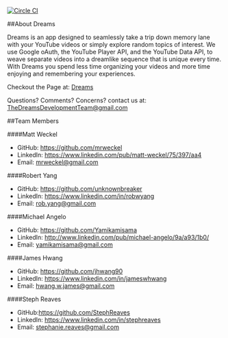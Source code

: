 [![Circle CI](https://circleci.com/gh/unknownbreaker/dreams.svg?style=svg)](https://circleci.com/gh/unknownbreaker/dreams)

##About Dreams

Dreams is an app designed to seamlessly take a trip down memory lane with your YouTube videos or simply explore random topics of interest. We use Google oAuth, the YouTube Player API, and the YouTube Data API, to weave separate videos into a dreamlike sequence that is unique every time. With Dreams you spend less time organizing your videos and more time enjoying and remembering your experiences.

Checkout the Page at: [Dreams](http://memoryfinder.herokuapp.com/)

Questions? Comments? Concerns? 
contact us at: TheDreamsDevelopmentTeam@gmail.com




##Team Members

####Matt Weckel
* GitHub: https://github.com/mrweckel
* LinkedIn: https://www.linkedin.com/pub/matt-weckel/75/397/aa4
* Email: mrweckel@gmail.com

####Robert Yang
* GitHub: https://github.com/unknownbreaker
* LinkedIn: https://www.linkedin.com/in/robwyang
* Email: rob.yang@gmail.com

####Michael Angelo
* GitHub: https://github.com/Yamikamisama
* LinkedIn: http://www.linkedin.com/pub/michael-angelo/9a/a93/1b0/
* Email: yamikamisama@gmail.com

####James Hwang
* GitHub: https://github.com/jhwang90
* LinkedIn: https://www.linkedin.com/in/jameswhwang
* Email: hwang.w.james@gmail.com

####Steph Reaves
* GitHub:https://github.com/StephReaves
* LinkedIn: https://www.linkedin.com/in/stephreaves
* Email: stephanie.reaves@gmail.com 
